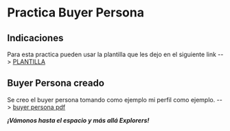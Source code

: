 # Practica Buyer Persona

## Indicaciones

Para esta practica pueden usar la plantilla que les dejo en el siguiente link --> [PLANTILLA](./2.-persona.pdf)

## Buyer Persona creado

Se creo el buyer persona tomando como ejemplo mi perfil como ejemplo. --> [buyer persona pdf](./Buyer_Persona.pdf)

**_¡Vámonos hasta el espacio y más allá Explorers!_**
